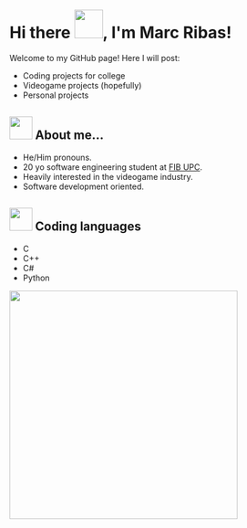 # Hi there <img src="https://media.giphy.com/media/mGcNjsfWAjY5AEZNw6/giphy.gif" width="50">, I'm Marc Ribas!  
Welcome to my GitHub page! Here I will post:
  - Coding projects for college
  - Videogame projects (hopefully)
  - Personal projects

## <img src="https://media.giphy.com/media/VgCDAzcKvsR6OM0uWg/giphy.gif" width="40"> About me...
  - He/Him pronouns.
  - 20 yo software engineering student at <a href="https://www.fib.upc.edu/ca/estudis/graus/grau-en-enginyeria-informatica">FIB UPC</a>.
  - Heavily interested in the videogame industry.
  - Software development oriented.

## <img src="https://media.giphy.com/media/WUlplcMpOCEmTGBtBW/giphy.gif" width="40"> Coding languages
  - C
  - C++
  - C#
  - Python

<p align="left">
<img src="https://media.tenor.com/OTXBI8ZCQEcAAAAM/asuko.gif" width="400">
